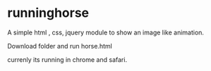 runninghorse
============

A simple html , css, jquery module to show an image like animation.

Download folder and run horse.html

currenly its running in chrome and safari.

